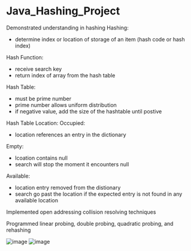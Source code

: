 # Java_Hashing_Project
Demonstrated understanding in hashing
Hashing:
- determine index or location of storage of an item (hash code or hash index)

Hash Function:
- receive search key
- return index of array from the hash table

Hash Table:
- must be prime number 
- prime number allows uniform distribution
- if negative value, add the size of the hashtable until postive

Hash Table Location:
Occupied:
- location references an entry in the dictionary

Empty:
- lcoation contains null
- search will stop the moment it encounters null

Available:
- location entry removed from the distionary
- search go past the location if the expected entry is not found in any available location

Implemented open addressing collision resolving techniques 

Programmed linear probing, double probing, quadratic probing, and rehashing

![image](https://user-images.githubusercontent.com/92288227/221117189-0f9199e2-55e3-4bd2-9ff8-f838c6d3d474.png)
![image](https://user-images.githubusercontent.com/92288227/221117649-49d6286f-7778-4b55-b836-ba9e97c9b4de.png)

